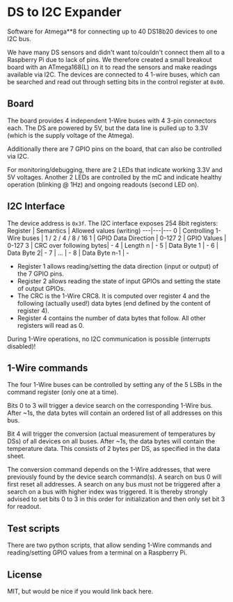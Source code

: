 # DS to I2C Expander
Software for Atmega**8 for connecting up to 40 DS18b20 devices to one I2C bus.

We have many DS sensors and didn't want to/couldn't connect them all to a Raspberry Pi due to lack of pins.
We therefore created a small breakout board with an ATmega168(L) on it to read the sensors and make readings available via I2C.
The devices are connected to 4 1-wire buses, which can be searched and read out through setting bits in the control register at `0x00`.

## Board
The board provides 4 independent 1-Wire buses with 4 3-pin connectors each.
The DS are powered by 5V, but the data line is pulled up to 3.3V (which is the supply voltage of the Atmega).

Additionally there are 7 GPIO pins on the board, that can also be controlled via I2C.

For monitoring/debugging, there are 2 LEDs that indicate working 3.3V and 5V voltages.
Another 2 LEDs are controlled by the mC and indicate healthy operation (blinking @ 1Hz) and ongoing readouts (second LED on).

## I2C Interface
The device address is `0x3f`.
The I2C interface exposes 254 8bit registers:
Register | Semantics | Allowed values (writing)
---|---|---
0 | Controlling 1-Wire buses | 1 / 2 / 4 / 8 / 16
1 | GPIO Data Direction | 0-127
2 | GPIO Values | 0-127
3 | CRC over following bytes| -
4 | Length n | -
5 | Data Byte 1 | -
6 | Data Byte 2| -
7 | ... | -
8 | Data Byte n-1 | -

- Register 1 allows reading/setting the data direction (input or output) of the 7 GPIO pins.
- Register 2 allows reading the state of input GPIOs and setting the state of output GPIOs.
- The CRC is the 1-Wire CRC8. It is computed over register 4 and the following (actually used!) data bytes (end defined by the content of register 4).
- Register 4 contains the number of data bytes that follow. All other registers will read as 0.

During 1-Wire operations, no I2C communication is possible (interrupts disabled)!

## 1-Wire commands
The four 1-Wire buses can be controlled by setting any of the 5 LSBs in the command register (only one at a time).

Bits 0 to 3 will trigger a device search on the corresponding 1-Wire bus.
After ~1s, the data bytes will contain an ordered list of all addresses on this bus.

Bit 4 will trigger the conversion (actual measurement of temperatures by DSs) of all devices on all buses.
After ~1s, the data bytes will contain the temperature data. This consists of 2 bytes per DS, as specified in the data sheet.

The conversion command depends on the 1-Wire addresses, that were previously found by the device search command(s).
A search on bus 0 will first reset all addresses. A search on any bus must not be triggered after a search on a bus with higher index was triggered.
It is thereby strongly advised to set bits 0 to 3 in this order for initialization and then only set bit 3 for readout.

## Test scripts
There are two python scripts, that allow sending 1-Wire commands and reading/setting GPIO values from a terminal on a Raspberry Pi.

## License
MIT, but would be nice if you would link back here.
